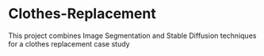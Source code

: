# Clothes-Replacement
This project combines Image Segmentation and Stable Diffusion techniques for a clothes replacement case study
